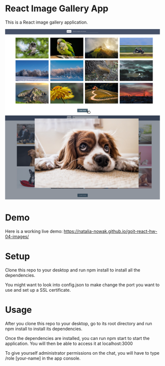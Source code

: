 # React Image Gallery App

This is a React image gallery application.

![Screenshot form application](./assets/gallery.png)
![Screenshot form application](./assets/modal.png)

# Demo

Here is a working live demo:
https://natalia-nowak.github.io/goit-react-hw-04-images/

# Setup

Clone this repo to your desktop and run npm install to install all the
dependencies.

You might want to look into config.json to make change the port you want to use
and set up a SSL certificate.

# Usage

After you clone this repo to your desktop, go to its root directory and run npm
install to install its dependencies.

Once the dependencies are installed, you can run npm start to start the
application. You will then be able to access it at localhost:3000

To give yourself administrator permissions on the chat, you will have to type
/role [your-name] in the app console.
